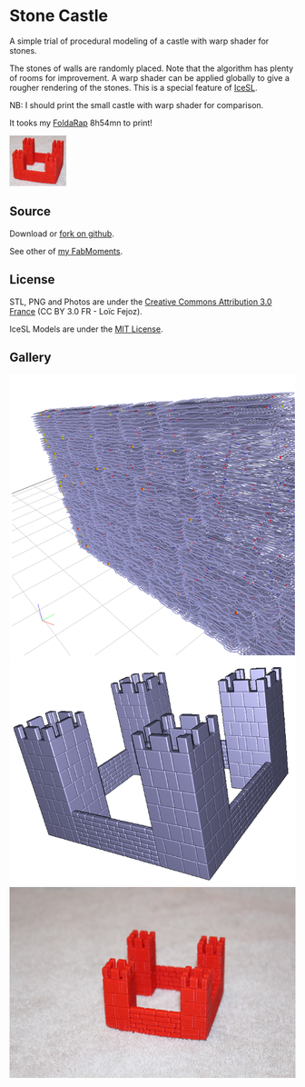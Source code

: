 Stone Castle
============

A simple trial of procedural modeling of a castle with warp shader for stones.

The stones of walls are randomly placed. Note that the algorithm has plenty of rooms for improvement.
A warp shader can be applied globally to give a rougher rendering of the stones. This is a special feature of [IceSL](http://www.loria.fr/~slefebvr/icesl/).

NB: I should print the small castle with warp shader for comparison.

It tooks my [FoldaRap](http://reprap.org/wiki/FoldaRap/fr) 8h54mn to print!

![3D print of the small castle without warp shader ](20160206_0016-100x89.jpg)

Source
------

Download or [fork on github](https://github.com/loic-fejoz/loic-fejoz-fabmoments/tree/master/castle).

See other of [my FabMoments](https://github.com/loic-fejoz/loic-fejoz-fabmoments/tree/master/).

License
-------

STL, PNG and Photos are under the [Creative Commons Attribution 3.0 France](https://creativecommons.org/licenses/by/3.0/fr/) (CC BY 3.0 FR - Loïc Fejoz).

IceSL Models are under the [MIT License](http://opensource.org/licenses/MIT).

Gallery
-------

![G-Code path distorted by the warp shader](stone-wall.png?raw=true)
![IceSL modeling of the big castle](castle.png?raw=true)
![3D Print of the small castle](20160206_0016-800x533.jpg?raw=true)